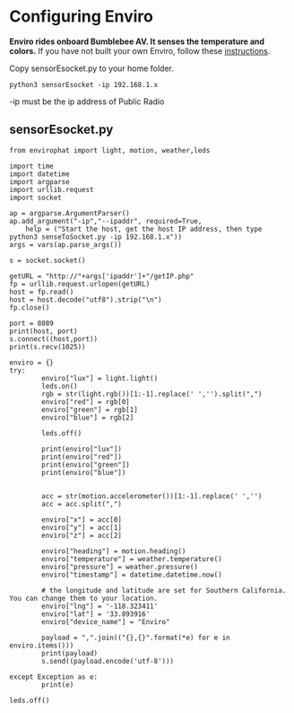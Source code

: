 <h1>Configuring Enviro</h1>

<b>Enviro rides onboard Bumblebee AV.  It senses the temperature and colors.</b>  If you have not built your own Enviro, follow these [instructions](https://github.com/NelsonPython/Enviro).  

Copy sensorEsocket.py to your home folder.

```
python3 sensorEsocket -ip 192.168.1.x
```

-ip must be the ip address of Public Radio

<h2>sensorEsocket.py</h2>

```
from envirophat import light, motion, weather,leds

import time
import datetime
import argparse
import urllib.request
import socket

ap = argparse.ArgumentParser()
ap.add_argument("-ip","--ipaddr", required=True,
    help = ("Start the host, get the host IP address, then type python3 senseToSocket.py -ip 192.168.1.x"))
args = vars(ap.parse_args())

s = socket.socket()

getURL = "http://"+args['ipaddr']+"/getIP.php"
fp = urllib.request.urlopen(getURL)
host = fp.read()
host = host.decode("utf8").strip("\n")
fp.close()

port = 8089
print(host, port)
s.connect((host,port))
print(s.recv(1025))

enviro = {}
try:
        enviro["lux"] = light.light()
        leds.on()
        rgb = str(light.rgb())[1:-1].replace(' ','').split(",")
        enviro["red"] = rgb[0]
        enviro["green"] = rgb[1]
        enviro["blue"] = rgb[2]

        leds.off()

        print(enviro["lux"])
        print(enviro["red"])
        print(enviro["green"])
        print(enviro["blue"])


        acc = str(motion.accelerometer())[1:-1].replace(' ','')
        acc = acc.split(",")

        enviro["x"] = acc[0]
        enviro["y"] = acc[1]
        enviro["z"] = acc[2]

        enviro["heading"] = motion.heading()
        enviro["temperature"] = weather.temperature()
        enviro["pressure"] = weather.pressure()
        enviro["timestamp"] = datetime.datetime.now()

        # the longitude and latitude are set for Southern California.  You can change them to your location.
        enviro["lng"] = '-118.323411'
        enviro["lat"] = '33.893916'
        enviro["device_name"] = "Enviro"

        payload = ",".join(("{},{}".format(*e) for e in enviro.items()))
        print(payload)
        s.send((payload.encode('utf-8')))

except Exception as e:
        print(e)

leds.off()
```
